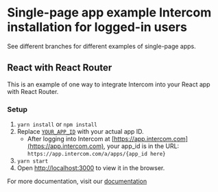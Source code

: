# Single-page app example Intercom installation for logged-in users

See different branches for different examples of single-page apps.

## React with React Router

This is an example of one way to integrate Intercom into your React app with React Router.

### Setup

1. `yarn install` or `npm install`
1. Replace [`YOUR_APP_ID`](https://github.com/intercom/example-single-page-app-install/blob/logged-in-react-router/src/intercom.js) with your actual app ID.
   - After logging into Intercom at [https://app.intercom.com](https://app.intercom.com), your app_id is in the URL: `https://app.intercom.com/a/apps/{app_id here}`
1. `yarn start`
1. Open [http://localhost:3000](http://localhost:3000) to view it in the browser.

For more documentation, visit our [documentation](https://developers.intercom.com/installing-intercom/docs/basic-javascript#section-single-page-app)
